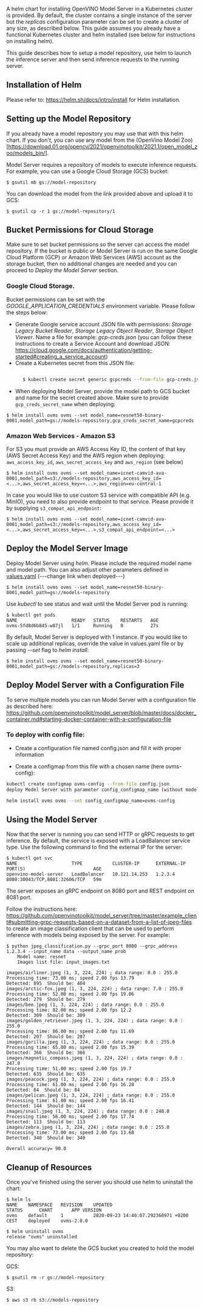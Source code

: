 
A helm chart for installing OpenVINO Model Server in a Kubernetes cluster is provided. By default, the cluster contains a single instance of the server but the _replicas_ configuration parameter can be set to create a cluster of any size, as described below. This guide assumes you already have a functional Kubernetes cluster and helm installed (see below for instructions on installing helm).

This guide describes how to setup a model repository, use helm to launch the inference server and then send inference requests to the running server. 

## Installation of Helm

Please refer to: https://helm.sh/docs/intro/install for Helm installation.

## Setting up the Model Repository

If you already have a model repository you may use that with this helm chart. If you don't, you can use any model from the (OpenVino Model Zoo) [https://download.01.org/opencv/2021/openvinotoolkit/2021.1/open_model_zoo/models_bin/].
 
Model Server requires a repository of models to execute inference requests. For example, you can 
use a Google Cloud Storage (GCS) bucket:
```shell script
$ gsutil mb gs://model-repository
```

You can download the model from the link provided above and upload it to GCS:
```shell script
$ gsutil cp -r 1 gs://model-repository/1
```

## Bucket Permissions for Cloud Storage

Make sure to set bucket permissions so the server can access the model repository. If the bucket 
is public or Model Server is run on the same Google Cloud Platform (GCP) or Amazon Web Services (AWS) account as the storage bucket, then no additional changes 
are needed and you can proceed to _Deploy the Model Server_ section.

### Google Cloud Storage.

Bucket permissions can be set with the _GOOGLE_APPLICATION_CREDENTIALS_ environment variable. Please follow the steps below:

* Generate Google service account JSON file with permissions: _Storage Legacy Bucket Reader_, _Storage Legacy Object Reader_, _Storage Object Viewer_. Name a file for example: _gcp-creds.json_ 
(you can follow these instructions to create a Service Account and download JSON: 
https://cloud.google.com/docs/authentication/getting-started#creating_a_service_account)
* Create a Kubernetes secret from this JSON file:

``` bash 

      $ kubectl create secret generic gcpcreds --from-file gcp-creds.json
```

* When deploying Model Server, provide the model path to GCS bucket and name for the secret created above. Make sure to provide `gcp_creds_secret_name` when deploying:
```shell script
$ helm install ovms ovms --set model_name=resnet50-binary-0001,model_path=gs://models-repository,gcp_creds_secret_name=gcpcreds
```

### Amazon Web Services - Amazon S3

For S3 you must provide an AWS Access Key ID, the content of that key (AWS Secret Access Key) and the AWS region when deploying: `aws_access_key_id`, `aws_secret_access_key` and `aws_region` (see below)
```shell script
$ helm install ovms ovms --set model_name=icnet-camvid-ava-0001,model_path=s3://models-repository,aws_access_key_id=<...>,aws_secret_access_key=<...>,aws_region=eu-central-1
```

In case you would like to use custom S3 service with compatible API (e.g. MinIO), you need to also provide endpoint 
to that service. Please provide it by supplying `s3_compat_api_endpoint`:
```shell script
$ helm install ovms ovms --set model_name=icnet-camvid-ava-0001,model_path=s3://models-repository,aws_access_key_id=<...>,aws_secret_access_key=<...>,s3_compat_api_endpoint=<...>
```
    
## Deploy the Model Server Image

Deploy Model Server using _helm_. Please include the required model name and model path. You can also adjust other parameters defined in [values.yaml](ovms/values.yaml) (---change link when deployed---)
```shell script
$ helm install ovms ovms --set model_name=resnet50-binary-0001,model_path=gs://models-repository
```

Use _kubectl_ to see status and wait until the Model Server pod is running:
```shell script
$ kubectl get pods
NAME                    READY   STATUS    RESTARTS   AGE
ovms-5fd8d6b845-w87jl   1/1     Running   0          27s
```

By default, Model Server is deployed with 1 instance. If you would like to scale up additional replicas, override the value in values.yaml file or by passing _--set_ flag to _helm install_:

```shell script
$ helm install ovms ovms --set model_name=resnet50-binary-0001,model_path=gs://models-repository,replicas=3
```
## Deploy Model Server with a Configuration File

To serve multiple models you can run Model Server with a configuration file as described here: https://github.com/openvinotoolkit/model_server/blob/master/docs/docker_container.md#starting-docker-container-with-a-configuration-file

### To deploy with config file:
- Create a configuration file named config.json and fill it with proper information

- Create a configmap from this file with a chosen name (here ovms-config):

```bash
kubectl create configmap ovms-config --from-file config.json
deploy Model Server with parameter config_configmap_name (without model_name and model_path):

helm install ovms ovms --set config_configmap_name=ovms-config

```

## Using the Model Server

Now that the server is running you can send HTTP or gRPC requests to get inference. 
By default, the service is exposed with a LoadBalancer service type. Use the following command to find the 
external IP for the server:
```shell script
$ kubectl get svc
NAME                    TYPE           CLUSTER-IP      EXTERNAL-IP     PORT(S)                         AGE
openvino-model-server   LoadBalancer   10.121.14.253   1.2.3.4         8080:30043/TCP,8081:32606/TCP   59m
```

The server exposes an gRPC endpoint on 8080 port and REST endpoint on 8081 port.

Follow the instructions here: https://github.com/openvinotoolkit/model_server/tree/master/example_client#submitting-grpc-requests-based-on-a-dataset-from-a-list-of-jpeg-files 
to create an image classification client that can be used to perform inference with models being exposed by the server. For example:
```shell script
$ python jpeg_classification.py --grpc_port 8080 --grpc_address 1.2.3.4 --input_name data --output_name prob
	Model name: resnet
	Images list file: input_images.txt

images/airliner.jpeg (1, 3, 224, 224) ; data range: 0.0 : 255.0
Processing time: 73.00 ms; speed 2.00 fps 13.79
Detected: 895  Should be: 404
images/arctic-fox.jpeg (1, 3, 224, 224) ; data range: 7.0 : 255.0
Processing time: 52.00 ms; speed 2.00 fps 19.06
Detected: 279  Should be: 279
images/bee.jpeg (1, 3, 224, 224) ; data range: 0.0 : 255.0
Processing time: 82.00 ms; speed 2.00 fps 12.2
Detected: 309  Should be: 309
images/golden_retriever.jpeg (1, 3, 224, 224) ; data range: 0.0 : 255.0
Processing time: 86.00 ms; speed 2.00 fps 11.69
Detected: 207  Should be: 207
images/gorilla.jpeg (1, 3, 224, 224) ; data range: 0.0 : 255.0
Processing time: 65.00 ms; speed 2.00 fps 15.39
Detected: 366  Should be: 366
images/magnetic_compass.jpeg (1, 3, 224, 224) ; data range: 0.0 : 247.0
Processing time: 51.00 ms; speed 2.00 fps 19.7
Detected: 635  Should be: 635
images/peacock.jpeg (1, 3, 224, 224) ; data range: 0.0 : 255.0
Processing time: 61.00 ms; speed 2.00 fps 16.28
Detected: 84  Should be: 84
images/pelican.jpeg (1, 3, 224, 224) ; data range: 0.0 : 255.0
Processing time: 61.00 ms; speed 2.00 fps 16.41
Detected: 144  Should be: 144
images/snail.jpeg (1, 3, 224, 224) ; data range: 0.0 : 248.0
Processing time: 56.00 ms; speed 2.00 fps 17.74
Detected: 113  Should be: 113
images/zebra.jpeg (1, 3, 224, 224) ; data range: 0.0 : 255.0
Processing time: 73.00 ms; speed 2.00 fps 13.68
Detected: 340  Should be: 340

Overall accuracy= 90.0
```

## Cleanup of Resources

Once you've finished using the server you should use helm to uninstall the chart:
```shell script
$ helm ls
NAME	NAMESPACE	REVISION	UPDATED                                 	STATUS  	CHART     	APP VERSION
ovms	default  	1       	2020-09-23 14:40:07.292360971 +0200 CEST	deployed	ovms-2.0.0

$ helm uninstall ovms
release "ovms" uninstalled
```

You may also want to delete the GCS bucket you created to hold the model repository:

GCS:
```shell script
$ gsutil rm -r gs://model-repository
```

S3:
```shell script
$ aws s3 rb s3://models-repository
```
